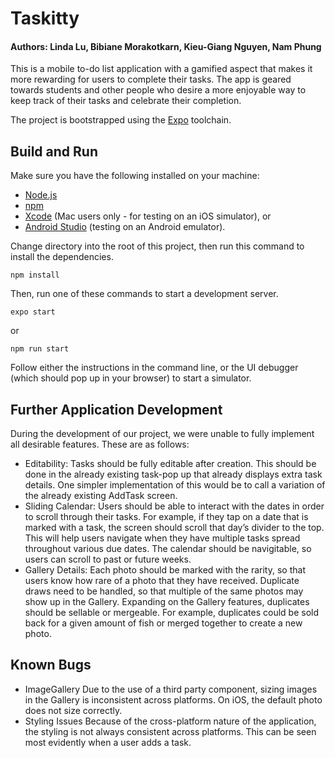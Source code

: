 # Taskitty

#### Authors: Linda Lu, Bibiane Morakotkarn, Kieu-Giang Nguyen, Nam Phung

This is a mobile to-do list application with a gamified aspect that makes it more rewarding for users to complete their tasks.
The app is geared towards students and other people who desire a more enjoyable way to keep track of their tasks and celebrate their completion.

The project is bootstrapped using the [Expo](https://expo.io/) toolchain.

## Build and Run

Make sure you have the following installed on your machine:
  - [Node.js](https://nodejs.org/en/download/)
  - [npm](https://www.npmjs.com/get-npm)
  - [Xcode](https://developer.apple.com/xcode/) (Mac users only - for testing on an iOS simulator), or
  - [Android Studio](https://developer.android.com/studio/install) (testing on an Android emulator).

Change directory into the root of this project, then run this command to install the dependencies.
```
npm install
```

Then, run one of these commands to start a development server.
```
expo start
```

or
```
npm run start
```

Follow either the instructions in the command line, or the UI debugger (which should pop up in your browser) to start a simulator.

## Further Application Development
During the development of our project, we were unable to fully implement all desirable features. These are as follows:
- Editability:
Tasks should be fully editable after creation. This should be done in the already existing task-pop up that already displays extra task details. One simpler implementation of this would be to call a variation of the already existing AddTask screen.
- Sliding Calendar:
Users should be able to interact with the dates in order to scroll through their tasks. For example, if they tap on a date that is marked with a task, the screen should scroll that day’s divider to the top. This will help users navigate when they have multiple tasks spread throughout various due dates.
The calendar should be navigitable, so users can scroll to past or future weeks.
- Gallery Details:
Each photo should be marked with the rarity, so that users know how rare of a photo that they have received.
Duplicate draws need to be handled, so that multiple of the same photos may show up in the Gallery.
Expanding on the Gallery features, duplicates should be sellable or mergeable. For example, duplicates could be sold back for a given amount of fish or merged together to create a new photo.

## Known Bugs
- ImageGallery
Due to the use of a third party component, sizing images in the Gallery is inconsistent across platforms. On iOS, the default photo does not size correctly.
- Styling Issues
Because of the cross-platform nature of the application, the styling is not always consistent across platforms. This can be seen most evidently when a user adds a task.
